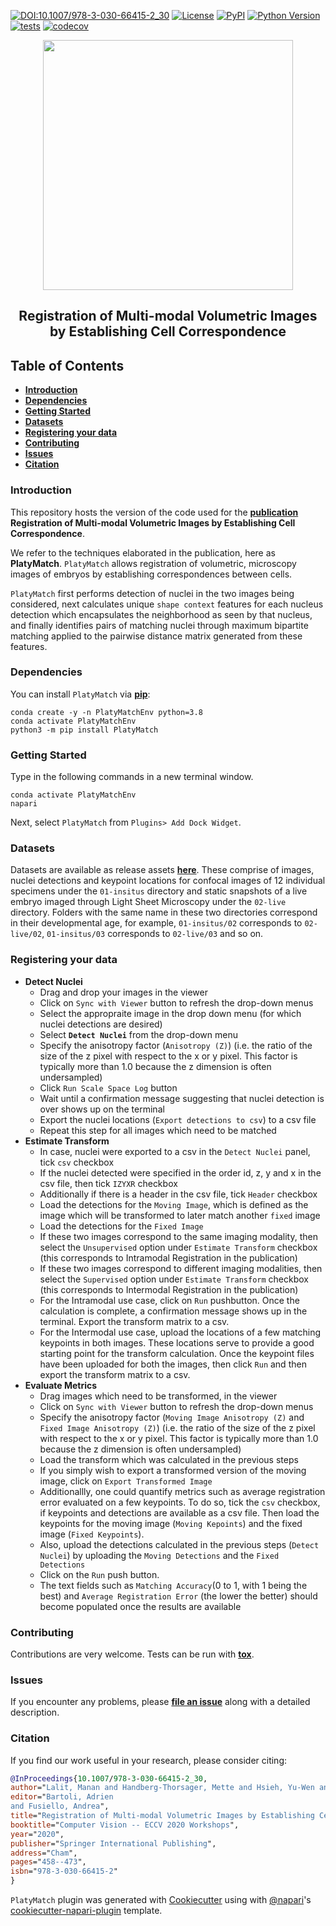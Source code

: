 [![DOI:10.1007/978-3-030-66415-2_30](https://zenodo.org/badge/DOI/10.1007/978-3-030-66415-2_30.svg)](https://link.springer.com/chapter/10.1007/978-3-030-66415-2_30)
[![License](https://img.shields.io/pypi/l/PlatyMatch.svg?color=green)](https://github.com/juglab/PlatyMatch/raw/master/LICENSE)
[![PyPI](https://img.shields.io/pypi/v/PlatyMatch.svg?color=green)](https://pypi.org/project/PlatyMatch)
[![Python Version](https://img.shields.io/pypi/pyversions/PlatyMatch.svg?color=green)](https://python.org)
[![tests](https://github.com/juglab/PlatyMatch/workflows/tests/badge.svg)](https://github.com/juglab/PlatyMatch/actions)
[![codecov](https://codecov.io/gh/juglab/PlatyMatch/branch/master/graph/badge.svg)](https://codecov.io/gh/juglab/PlatyMatch)


<p align="center">
  <img src="https://user-images.githubusercontent.com/34229641/117537510-b26ee500-b001-11eb-9642-3baa461bfc94.png" width=400 />
</p>
<h2 align="center">Registration of Multi-modal Volumetric Images by Establishing Cell Correspondence</h2>

## Table of Contents

- **[Introduction](#introduction)**
- **[Dependencies](#dependencies)**
- **[Getting Started](#getting-started)**
- **[Datasets](#datasets)**
- **[Registering your data](#registering-your-data)**
- **[Contributing](#contributing)**
- **[Issues](#issues)**
- **[Citation](#citation)**

### Introduction
This repository hosts the version of the code used for the **[publication](https://link.springer.com/chapter/10.1007/978-3-030-66415-2_30)** **Registration of Multi-modal Volumetric Images by Establishing Cell Correspondence**. 

We refer to the techniques elaborated in the publication, here as **PlatyMatch**. `PlatyMatch` allows registration of volumetric, microscopy images of embryos by establishing correspondences between cells. 

`PlatyMatch` first performs detection of nuclei in the two images being considered, next calculates unique `shape context` features for each nucleus detection which encapsulates the neighborhood as seen by that nucleus, and finally identifies pairs of matching nuclei through maximum bipartite matching applied to the pairwise distance matrix generated from these features. 

### Dependencies 

You can install `PlatyMatch` via **[pip]**:

```
conda create -y -n PlatyMatchEnv python=3.8
conda activate PlatyMatchEnv
python3 -m pip install PlatyMatch
```

### Getting Started

Type in the following commands in a new terminal window.

```
conda activate PlatyMatchEnv
napari
```

Next, select `PlatyMatch` from `Plugins> Add Dock Widget`.

### Datasets

Datasets are available as release assets **[here](https://github.com/juglab/PlatyMatch/releases/tag/v0.0.1)**.
These comprise of images, nuclei detections and keypoint locations for confocal images of 12 individual specimens under the `01-insitus` directory and static snapshots of a live embryo imaged through Light Sheet Microscopy under the `02-live` directory. 
Folders with the same name in these two directories correspond in their developmental age, for example, `01-insitus/02` corresponds to `02-live/02`, `01-insitus/03` corresponds to `02-live/03` and so on.   


### Registering your data

- **Detect Nuclei** 
	- Drag and drop your images in the viewer 
	- Click on `Sync with Viewer` button to refresh the drop-down menus 
	- Select the appropraite image in the drop down menu (for which nuclei detections are desired)
	- Select **`Detect Nuclei`** from the drop-down menu
	- Specify the anisotropy factor (`Anisotropy (Z)`) (i.e. the ratio of the size of the z pixel with respect to the x or y pixel. This factor is typically more than 1.0 because the z dimension is often undersampled)
	- Click `Run Scale Space Log` button
	- Wait until a confirmation message suggesting that nuclei detection is over shows up on the terminal
	- Export the nuclei locations (`Export detections to csv`) to a csv file
	- Repeat this step for all images which need to be matched
- **Estimate Transform**
	- In case, nuclei were exported to a csv in the `Detect Nuclei` panel, tick `csv` checkbox
	- If the nuclei detected were specified in the order id, z, y and x in the csv file, then tick `IZYXR` checkbox
	- Additionally if there is a header in the csv file, tick `Header` checkbox
	- Load the detections for the `Moving Image`, which is defined as the image which will be transformed to later match another `fixed` image
	- Load the detections for the `Fixed Image`
	- If these two images correspond to the same imaging modality, then select the `Unsupervised` option under `Estimate Transform` checkbox (this corresponds to Intramodal Registration in the publication)
	- If these two images correspond to different imaging modalities, then select the `Supervised` option under `Estimate Transform` checkbox (this corresponds to Intermodal Registration in the publication)
	- For the Intramodal use case, click on `Run` pushbutton. Once the calculation is complete, a confirmation message shows up in the terminal. Export the transform matrix to a csv.
	- For the Intermodal use case, upload the locations of a few matching keypoints in both images. These locations serve to provide a good starting point for the transform calculation. Once the keypoint files have been uploaded for both the images, then click `Run` and then export the transform matrix to a csv.  
- **Evaluate Metrics**
	- Drag images which need to be transformed, in the viewer
	- Click on `Sync with Viewer` button to refresh the drop-down menus
	- Specify the anisotropy factor (`Moving Image Anisotropy (Z)` and `Fixed Image Anisotropy (Z)`) (i.e. the ratio of the size of the z pixel with respect to the x or y pixel. This factor is typically more than 1.0 because the z dimension is often undersampled)
	- Load the transform which was calculated in the previous steps
	- If you simply wish to export a transformed version of the moving image, click on `Export Transformed Image`
	- Additionallly, one could quantify metrics such as average registration error evaluated on a few keypoints. To do so, tick the `csv` checkbox, if keypoints and detections are available as a csv file. Then load the keypoints for the moving image (`Moving Kepoints`) and the fixed image (`Fixed Keypoints`).
	- Also, upload the detections calculated in the previous steps (`Detect Nuclei`)  by uploading the `Moving Detections` and the `Fixed Detections`
	- Click on the `Run` push button. 
	- The text fields such as `Matching Accuracy`(0 to 1, with 1 being the best) and `Average Registration Error` (the lower the better) should become populated once the results are available

### Contributing

Contributions are very welcome. Tests can be run with **[tox]**.

### Issues

If you encounter any problems, please **[file an issue]** along with a detailed description.

[file an issue]: https://github.com/juglab/PlatyMatch/issues
[tox]: https://tox.readthedocs.io/en/latest/
[pip]: https://pypi.org/project/EmbedSeg/


### Citation
If you find our work useful in your research, please consider citing:

```bibtex
@InProceedings{10.1007/978-3-030-66415-2_30,
author="Lalit, Manan and Handberg-Thorsager, Mette and Hsieh, Yu-Wen and Jug, Florian and Tomancak, Pavel",
editor="Bartoli, Adrien
and Fusiello, Andrea",
title="Registration of Multi-modal Volumetric Images by Establishing Cell Correspondence",
booktitle="Computer Vision -- ECCV 2020 Workshops",
year="2020",
publisher="Springer International Publishing",
address="Cham",
pages="458--473",
isbn="978-3-030-66415-2"
}
```

`PlatyMatch` plugin was generated with [Cookiecutter] using with [@napari]'s [cookiecutter-napari-plugin] template.

[napari]: https://github.com/napari/napari
[Cookiecutter]: https://github.com/audreyr/cookiecutter
[@napari]: https://github.com/napari
[MIT]: http://opensource.org/licenses/MIT
[BSD-3]: http://opensource.org/licenses/BSD-3-Clause
[GNU GPL v3.0]: http://www.gnu.org/licenses/gpl-3.0.txt
[GNU LGPL v3.0]: http://www.gnu.org/licenses/lgpl-3.0.txt
[Apache Software License 2.0]: http://www.apache.org/licenses/LICENSE-2.0
[Mozilla Public License 2.0]: https://www.mozilla.org/media/MPL/2.0/index.txt
[cookiecutter-napari-plugin]: https://github.com/napari/cookiecutter-napari-plugin
[file an issue]: https://github.com/juglab/PlatyMatch/issues
[napari]: https://github.com/napari/napari
[tox]: https://tox.readthedocs.io/en/latest/
[pip]: https://pypi.org/project/pip/
[PyPI]: https://pypi.org/
